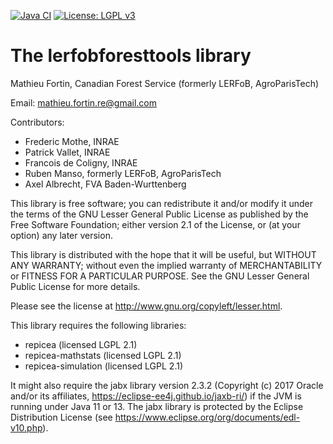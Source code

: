 <!-- badges: start -->
[![Java CI](https://github.com/CWFC-CCFB/lerfobforesttools/actions/workflows/gradle.yml/badge.svg)](https://github.com/CWFC-CCFB/lerfobforesttools/actions/workflows/gradle.yml)
[![License: LGPL v3](https://img.shields.io/badge/License-LGPL_v3-blue.svg)](https://www.gnu.org/licenses/lgpl-3.0)
<!-- badges: end -->

The lerfobforesttools library
==================

Mathieu Fortin, Canadian Forest Service (formerly LERFoB, AgroParisTech)

Email: mathieu.fortin.re@gmail.com

Contributors:
- Frederic Mothe, INRAE
- Patrick Vallet, INRAE
- Francois de Coligny, INRAE
- Ruben Manso, formerly LERFoB, AgroParisTech
- Axel Albrecht, FVA Baden-Wurttenberg 

This library is free software; you can redistribute it and/or
modify it under the terms of the GNU Lesser General Public
License as published by the Free Software Foundation; either
version 2.1 of the License, or (at your option) any later version.

This library is distributed with the hope that it will be useful,
but WITHOUT ANY WARRANTY; without even the implied
warranty of MERCHANTABILITY or FITNESS FOR A
PARTICULAR PURPOSE. See the GNU Lesser General Public
License for more details.

Please see the license at http://www.gnu.org/copyleft/lesser.html.

This library requires the following libraries:
- repicea (licensed LGPL 2.1)
- repicea-mathstats (licensed LGPL 2.1)
- repicea-simulation (licensed LGPL 2.1)

It might also require the jabx library version 2.3.2 (Copyright (c) 2017 Oracle and/or its affiliates, 
https://eclipse-ee4j.github.io/jaxb-ri/) if the JVM is running under Java 11 or 13. 
The jabx library is protected by the Eclipse Distribution License 
(see https://www.eclipse.org/org/documents/edl-v10.php).
